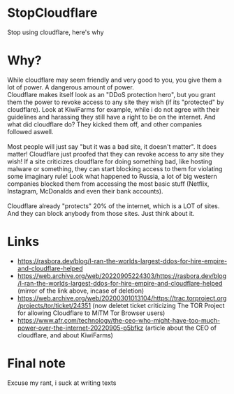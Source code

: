 # StopCloudflare
Stop using cloudflare, here's why

# Why?
While cloudflare may seem friendly and very good to you, you give them a lot of power. A dangerous amount of power. <br>
Cloudflare makes itself look as an "DDoS protection hero", but you grant them the power to revoke access to any site they wish (if its "protected" by cloudflare). Look at KiwiFarms for example, while i do not agree with their guidelines and harassing they still have a right to be on the internet. And what did cloudflare do? They kicked them off, and other companies followed aswell. 
<br><br>
Most people will just say "but it was a bad site, it doesn't matter". It does matter! Cloudflare just proofed that they can revoke access to any site they wish! If a site criticizes cloudflare for doing something bad, like hosting malware or something, they can start blocking access to them for violating some imaginary rule! Look what happened to Russia, a lot of big western companies blocked them from accessing the most basic stuff (Netflix, Instagram, McDonalds and even their bank accounts).
<br><br>
Cloudflare already "protects" 20% of the internet, which is a LOT of sites. And they can block anybody from those sites. Just think about it.

# Links
- https://rasbora.dev/blog/I-ran-the-worlds-largest-ddos-for-hire-empire-and-cloudflare-helped
- https://web.archive.org/web/20220905224303/https://rasbora.dev/blog/I-ran-the-worlds-largest-ddos-for-hire-empire-and-cloudflare-helped (mirror of the link above, incase of deletion)
- https://web.archive.org/web/20200301013104/https://trac.torproject.org/projects/tor/ticket/24351 (now deletet ticket criticizing The TOR Project for allowing Cloudflare to MiTM Tor Browser users)
- https://www.afr.com/technology/the-ceo-who-might-have-too-much-power-over-the-internet-20220905-p5bfkz (article about the CEO of cloudflare, and about KiwiFarms)

# Final note
Excuse my rant, i suck at writing texts
